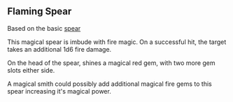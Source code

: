 ## Flaming Spear

Based on the basic [spear](https://roll20.net/compendium/dnd5e/Spear#content)

This magical spear is imbude with fire magic. On a successful hit, the target takes an additional 1d6 fire damage.

On the head of the spear, shines a magical red gem, with two more gem slots either side.

A magical smith could possibly add additional magical fire gems to this spear increasing it's magical power. 
